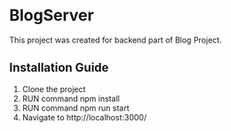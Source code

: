 # BlogServer

This project was created for backend part of Blog Project.

## Installation Guide

1) Clone the project
2) RUN command npm install 
3) RUN command npm run start
4) Navigate to http://localhost:3000/
